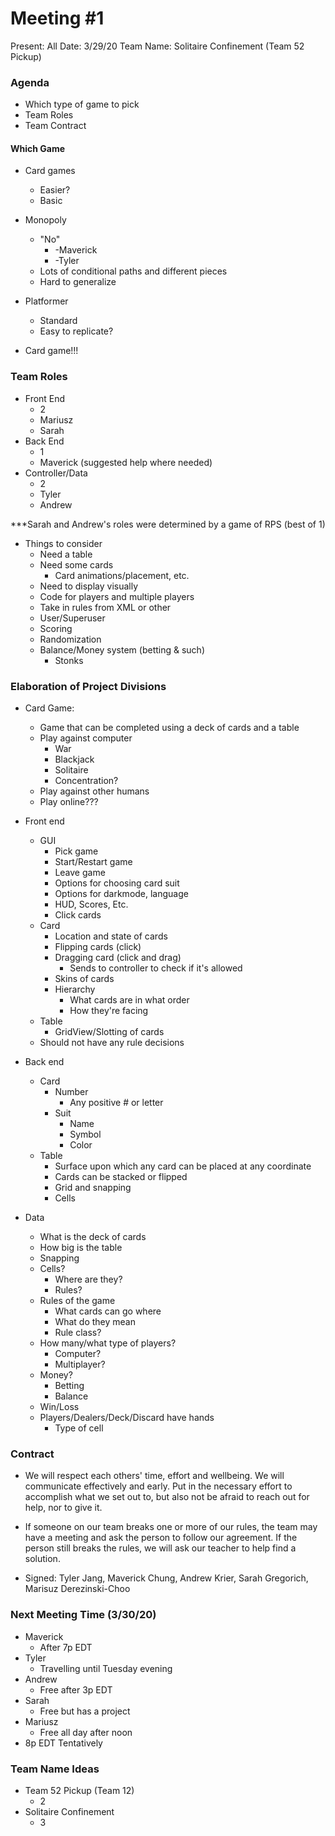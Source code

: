 # Meeting #1
Present: All
Date: 3/29/20
Team Name: Solitaire Confinement (Team 52 Pickup)

### Agenda
* Which type of game to pick
* Team Roles
* Team Contract

#### Which Game
* Card games
    * Easier?
    * Basic
* Monopoly
    * "No"
        * -Maverick
        * -Tyler
    * Lots of conditional paths and different pieces
    * Hard to generalize
* Platformer
    * Standard
    * Easy to replicate?

* Card game!!!


### Team Roles
* Front End
    * 2
    * Mariusz
    * Sarah
* Back End
    * 1
    * Maverick (suggested help where needed)
* Controller/Data
    * 2
    * Tyler
    * Andrew

***Sarah and Andrew's roles were determined by a game of RPS (best of 1)

* Things to consider
    * Need a table
    * Need some cards
        * Card animations/placement, etc.
    * Need to display visually
    * Code for players and multiple players
    * Take in rules from XML or other
    * User/Superuser
    * Scoring
    * Randomization
    * Balance/Money system (betting & such)
        * Stonks

### Elaboration of Project Divisions
* Card Game: 
    * Game that can be completed using a deck of cards and a table
    * Play against computer
        * War
        * Blackjack
        * Solitaire
        * Concentration?
    * Play against other humans
    * Play online???
* Front end
    * GUI
        * Pick game
        * Start/Restart game
        * Leave game
        * Options for choosing card suit
        * Options for darkmode, language
        * HUD, Scores, Etc.
        * Click cards
    * Card
        * Location and state of cards
        * Flipping cards (click)
        * Dragging card (click and drag)
            * Sends to controller to check if it's allowed
        * Skins of cards
        * Hierarchy
            * What cards are in what order
            * How they're facing
    * Table
        * GridView/Slotting of cards
    * Should not have any rule decisions
* Back end
    * Card
        * Number
            * Any positive # or letter
        * Suit
            * Name
            * Symbol
            * Color
    * Table
        * Surface upon which any card can be placed at any coordinate
        * Cards can be stacked or flipped
        * Grid and snapping
        * Cells

* Data
    * What is the deck of cards
    * How big is the table
    * Snapping
    * Cells?
        * Where are they?
        * Rules?
    * Rules of the game
        * What cards can go where
        * What do they mean
        * Rule class?
    * How many/what type of players?
        * Computer?
        * Multiplayer?
    * Money?
        * Betting
        * Balance
    * Win/Loss
    * Players/Dealers/Deck/Discard have hands
        * Type of cell

### Contract
* We will respect each others' time, effort and wellbeing. We will communicate effectively and early. Put in the necessary effort to accomplish what we set out to, but also not be afraid to reach out for help, nor to give it.
* If someone on our team breaks one or more of our rules, the team may have a meeting and ask the person to follow our agreement. If the person still breaks the rules, we will ask our teacher to help find a solution.

* Signed: Tyler Jang, Maverick Chung, Andrew Krier, Sarah Gregorich, Marisuz Derezinski-Choo

### Next Meeting Time (3/30/20)
* Maverick
    * After 7p EDT
* Tyler
    * Travelling until Tuesday evening
* Andrew
    * Free after 3p EDT
* Sarah
    * Free but has a project
* Mariusz
    * Free all day after noon
* 8p EDT Tentatively

### Team Name Ideas
* Team 52 Pickup (Team 12)
    * 2
* Solitaire Confinement
    * 3

